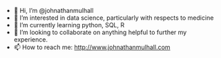 - 👋 Hi, I’m @johnathanmulhall
- 👀 I’m interested in data science, particularly with respects to medicine
- 🌱 I’m currently learning python, SQL, R
- 💞️ I’m looking to collaborate on anything helpful to further my experience. 
- 📫 How to reach me: http://www.johnathanmulhall.com

<!---
johnathanmulhall/johnathanmulhall is a ✨ special ✨ repository because its `README.md` (this file) appears on your GitHub profile.
You can click the Preview link to take a look at your changes.
--->
